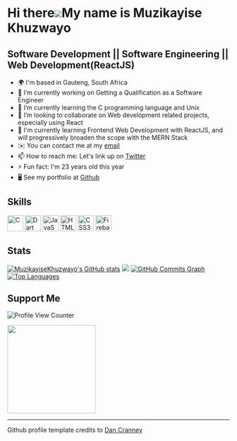 Hi there![](https://user-images.githubusercontent.com/18350557/176309783-0785949b-9127-417c-8b55-ab5a4333674e.gif)My name is Muzikayise Khuzwayo
===========================================================================================================================================

Software Development || Software Engineering || Web Development(ReactJS)
-----------------------------------------------------------
- 🌍 I'm based in Gauteng, South Africa
- 🔭 I’m currently working on Getting a Qualification as a Software Engineer
- 🌱 I’m currently learning the C programming language and Unix
- 👯 I’m looking to collaborate on Web development related projects, especially using React
- 🧠 I'm currently learning Frontend Web Development with ReactJS, and will progressively broaden the scope with the MERN Stack
- ✉️  You can contact me at my [email](mailto:khuzwayomuzikayise@gmail.com)
- 📫 How to reach me: Let's link up on [Twitter](https:twitter.com/3mk4y_)
- ⚡ Fun fact: I'm 23 years old this year
- 🖥️  See my portfolio at [Github](http://github.com/MuzikayiseKhuzwayo)

Skills
-----------------------------------------------------------

<p align="left">
<a href="https://docs.microsoft.com/en-us/cpp/?view=msvc-170" target="_blank" rel="noreferrer"><img src="https://raw.githubusercontent.com/danielcranney/readme-generator/main/public/icons/skills/c-colored.svg" width="36" height="36" alt="C" /></a>
<a href="https://dart.dev/" target="_blank" rel="noreferrer"><img src="https://raw.githubusercontent.com/danielcranney/readme-generator/main/public/icons/skills/dart-colored.svg" width="36" height="36" alt="Dart" /></a>
<a href="https://developer.mozilla.org/en-US/docs/Web/JavaScript" target="_blank" rel="noreferrer"><img src="https://raw.githubusercontent.com/danielcranney/readme-generator/main/public/icons/skills/javascript-colored.svg" width="36" height="36" alt="JavaScript" /></a>
<a href="https://developer.mozilla.org/en-US/docs/Glossary/HTML5" target="_blank" rel="noreferrer"><img src="https://raw.githubusercontent.com/danielcranney/readme-generator/main/public/icons/skills/html5-colored.svg" width="36" height="36" alt="HTML5" /></a>
<a href="https://www.w3.org/TR/CSS/#css" target="_blank" rel="noreferrer"><img src="https://raw.githubusercontent.com/danielcranney/readme-generator/main/public/icons/skills/css3-colored.svg" width="36" height="36" alt="CSS3" /></a>
<a href="https://firebase.google.com/" target="_blank" rel="noreferrer"><img src="https://raw.githubusercontent.com/danielcranney/readme-generator/main/public/icons/skills/firebase-colored.svg" width="36" height="36" alt="Firebase" /></a>

Stats
-----------------------------------------------------------

<a href="http://www.github.com/MuzikayiseKhuzwayo"><img src="https://github-readme-stats.vercel.app/api?username=MuzikayiseKhuzwayo&show_icons=true&hide=&count_private=true&title_color=0891b2&text_color=ffffff&icon_color=0891b2&bg_color=1c1917&hide_border=true&show_icons=true" alt="MuzikayiseKhuzwayo's GitHub stats" /></a>
<a href="http://www.github.com/MuzikayiseKhuzwayo"><img src="https://github-readme-streak-stats.herokuapp.com/?user=MuzikayiseKhuzwayo&stroke=ffffff&background=1c1917&ring=0891b2&fire=0891b2&currStreakNum=ffffff&currStreakLabel=0891b2&sideNums=ffffff&sideLabels=ffffff&dates=ffffff&hide_border=true" /></a>
<a href="http://www.github.com/MuzikayiseKhuzwayo"><img src="https://github-readme-activity-graph.cyclic.app/graph?username=MuzikayiseKhuzwayo&bg_color=1c1917&color=ffffff&line=0891b2&point=ffffff&area_color=1c1917&area=true&hide_border=true&custom_title=GitHub%20Commits%20Graph" alt="GitHub Commits Graph" /></a>
<a href="https://github.com/MuzikayiseKhuzwayo" align="left"><img src="https://github-readme-stats.vercel.app/api/top-langs/?username=MuzikayiseKhuzwayo&langs_count=10&title_color=0891b2&text_color=ffffff&icon_color=0891b2&bg_color=1c1917&hide_border=true&locale=en&custom_title=Top%20%Languages" alt="Top Languages" /></a>

Support Me
-----------------------------------------------------------
 
 ![Profile View Counter](https://komarev.com/ghpvc/?username=MuzikayiseKhuzwayo)

<a href="https://www.buymeacoffee.com/MuzikayiseKhuzwayo"><img src="https://cdn.buymeacoffee.com/buttons/v2/default-yellow.png" width="200" /></a>

-----------------------------------------------------------

Github profile template credits to [Dan Cranney](https://github.com/danielcranney)

